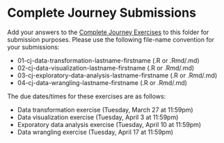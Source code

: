 # Complete Journey Submissions
Add your answers to the [Complete Journey Exercises][exercises] to this folder
for submission purposes. Please use the following file-name convention for your 
submissions: 

- 01-cj-data-transformation-lastname-firstname (.R or .Rmd/.md)
- 02-cj-data-visualization-lastname-firstname (.R or .Rmd/.md)
- 03-cj-exploratory-data-analysis-lastname-firstname (.R or .Rmd/.md)
- 04-cj-data-wrangling-lastname-firstname (.R or .Rmd/.md)

The due dates/times for these exercises are as follows:

- Data transformation exercise (Tuesday, March 27 at 11:59pm)
- Data visualization exercise (Tuesday, April 3 at 11:59pm)
- Exporatory data analysis exercise (Tuesday, April 10 at 11:59pm)
- Data wrangling exercise (Tuesday, April 17 at 11:59pm)

[exercises]: https://github.com/GCOM7140/completejourney-exercises/tree/master/exercises